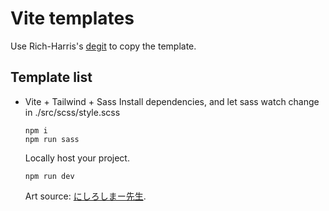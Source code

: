 # Vite templates
Use Rich-Harris's [degit](https://github.com/Rich-Harris/degit) to copy the template.
## Template list
- Vite + Tailwind + Sass
  Install dependencies, and let sass watch change in ./src/scss/style.scss
  ```console
  npm i
  npm run sass
  ```
  Locally host your project.
  ```console
  npm run dev
  ```
  Art source: [にしろしまー先生](https://twitter.com/shimachan_121/status/1691078494443499520).
